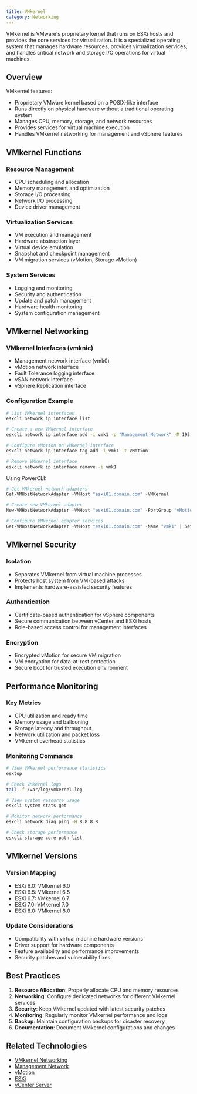 ```yaml
---
title: VMkernel
category: Networking
---
```


VMkernel is VMware's proprietary kernel that runs on ESXi hosts and provides the core services for virtualization. It is a specialized operating system that manages hardware resources, provides virtualization services, and handles critical network and storage I/O operations for virtual machines.

## Overview

VMkernel features:
- Proprietary VMware kernel based on a POSIX-like interface
- Runs directly on physical hardware without a traditional operating system
- Manages CPU, memory, storage, and network resources
- Provides services for virtual machine execution
- Handles VMkernel networking for management and vSphere features

## VMkernel Functions

### Resource Management
- CPU scheduling and allocation
- Memory management and optimization
- Storage I/O processing
- Network I/O processing
- Device driver management

### Virtualization Services
- VM execution and management
- Hardware abstraction layer
- Virtual device emulation
- Snapshot and checkpoint management
- VM migration services (vMotion, Storage vMotion)

### System Services
- Logging and monitoring
- Security and authentication
- Update and patch management
- Hardware health monitoring
- System configuration management

## VMkernel Networking

### VMkernel Interfaces (vmknic)
- Management network interface (vmk0)
- vMotion network interface
- Fault Tolerance logging interface
- vSAN network interface
- vSphere Replication interface

### Configuration Example

```bash
# List VMkernel interfaces
esxcli network ip interface list

# Create a new VMkernel interface
esxcli network ip interface add -i vmk1 -p "Management Network" -M 192.168.1.11 -N 255.255.255.0 -g 192.168.1.1

# Configure vMotion on VMkernel interface
esxcli network ip interface tag add -i vmk1 -t VMotion

# Remove VMkernel interface
esxcli network ip interface remove -i vmk1
```

Using PowerCLI:

```powershell
# Get VMkernel network adapters
Get-VMHostNetworkAdapter -VMHost "esxi01.domain.com" -VMKernel

# Create new VMkernel adapter
New-VMHostNetworkAdapter -VMHost "esxi01.domain.com" -PortGroup "vMotion Network" -VirtualSwitch "vSwitch1" -IP "192.168.2.10" -SubnetMask "255.255.255.0" -VMotionEnabled $true

# Configure VMkernel adapter services
Get-VMHostNetworkAdapter -VMHost "esxi01.domain.com" -Name "vmk1" | Set-VMHostNetworkAdapter -ManagementTrafficEnabled $true -VMotionEnabled $true
```

## VMkernel Security

### Isolation
- Separates VMkernel from virtual machine processes
- Protects host system from VM-based attacks
- Implements hardware-assisted security features

### Authentication
- Certificate-based authentication for vSphere components
- Secure communication between vCenter and ESXi hosts
- Role-based access control for management interfaces

### Encryption
- Encrypted vMotion for secure VM migration
- VM encryption for data-at-rest protection
- Secure boot for trusted execution environment

## Performance Monitoring

### Key Metrics
- CPU utilization and ready time
- Memory usage and ballooning
- Storage latency and throughput
- Network utilization and packet loss
- VMkernel overhead statistics

### Monitoring Commands

```bash
# View VMkernel performance statistics
esxtop

# Check VMkernel logs
tail -f /var/log/vmkernel.log

# View system resource usage
esxcli system stats get

# Monitor network performance
esxcli network diag ping -H 8.8.8.8

# Check storage performance
esxcli storage core path list
```

## VMkernel Versions

### Version Mapping
- ESXi 6.0: VMkernel 6.0
- ESXi 6.5: VMkernel 6.5
- ESXi 6.7: VMkernel 6.7
- ESXi 7.0: VMkernel 7.0
- ESXi 8.0: VMkernel 8.0

### Update Considerations
- Compatibility with virtual machine hardware versions
- Driver support for hardware components
- Feature availability and performance improvements
- Security patches and vulnerability fixes

## Best Practices

1. **Resource Allocation**: Properly allocate CPU and memory resources
2. **Networking**: Configure dedicated networks for different VMkernel services
3. **Security**: Keep VMkernel updated with latest security patches
4. **Monitoring**: Regularly monitor VMkernel performance and logs
5. **Backup**: Maintain configuration backups for disaster recovery
6. **Documentation**: Document VMkernel configurations and changes

## Related Technologies

- [VMkernel Networking](/glossary/vmkernel-networking)
- [Management Network](/glossary/management-network)
- [vMotion](/glossary/vmotion)
- [ESXi](/glossary/esxi)
- [vCenter Server](/glossary/vcenter-server)